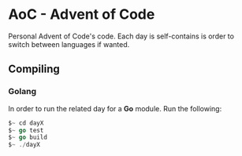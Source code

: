 # AoC - Advent of Code

Personal Advent of Code's code. Each day is self-contains is order to switch between languages if wanted. 


## Compiling

### Golang

In order to run the related day for a **Go** module. Run the following:

```go
$~ cd dayX
$~ go test
$~ go build
$~ ./dayX
```
